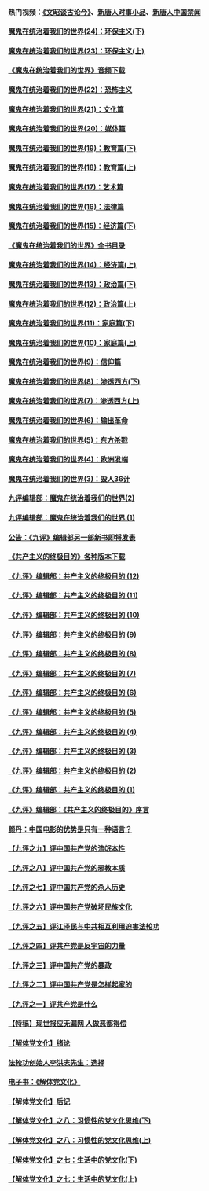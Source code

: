 #### 热门视频：[《文昭谈古论今》](https://github.com/gfw-breaker/wenzhao/blob/master/README.md)、[新唐人时事小品](https://github.com/gfw-breaker/ntdtv-comedy/blob/master/README.md)、[新唐人中国禁闻](https://github.com/gfw-breaker/ntdtv-news/blob/master/README.md)

#### [魔鬼在统治着我们的世界(24)：环保主义(下)](../pages/nsc422/n10695307.md) 

#### [魔鬼在统治着我们的世界(23)：环保主义(上)](../pages/nsc422/n10688613.md) 

#### [《魔鬼在统治着我们的世界》音频下载](../pages/nsc422/n10635553.md) 

#### [魔鬼在统治着我们的世界(22)：恐怖主义](../pages/nsc422/n10614727.md) 

#### [魔鬼在统治着我们的世界(21)：文化篇](../pages/nsc422/n10597706.md) 

#### [魔鬼在统治着我们的世界(20)：媒体篇](../pages/nsc422/n10586579.md) 

#### [魔鬼在统治着我们的世界(19)：教育篇(下)](../pages/nsc422/n10564808.md) 

#### [魔鬼在统治着我们的世界(18)：教育篇(上)](../pages/nsc422/n10526970.md) 

#### [魔鬼在统治着我们的世界(17)：艺术篇](../pages/nsc422/n10499093.md) 

#### [魔鬼在统治着我们的世界(16)：法律篇](../pages/nsc422/n10485969.md) 

#### [魔鬼在统治着我们的世界(15)：经济篇(下)](../pages/nsc422/n10469975.md) 

#### [《魔鬼在统治着我们的世界》全书目录](../pages/nsc422/n10464261.md) 

#### [魔鬼在统治着我们的世界(14)：经济篇(上)](../pages/nsc422/n10457370.md) 

#### [魔鬼在统治着我们的世界(13)：政治篇(下)](../pages/nsc422/n10448270.md) 

#### [魔鬼在统治着我们的世界(12)：政治篇(上)](../pages/nsc422/n10444576.md) 

#### [魔鬼在统治着我们的世界(11)：家庭篇(下)](../pages/nsc422/n10440961.md) 

#### [魔鬼在统治着我们的世界(10)：家庭篇(上)](../pages/nsc422/n10435448.md) 

#### [魔鬼在统治着我们的世界(9)：信仰篇](../pages/nsc422/n10432159.md) 

#### [魔鬼在统治着我们的世界(8)：渗透西方(下)](../pages/nsc422/n10429603.md) 

#### [魔鬼在统治着我们的世界(7)：渗透西方(上)](../pages/nsc422/n10426013.md) 

#### [魔鬼在统治着我们的世界(6)：输出革命](../pages/nsc422/n10421536.md) 

#### [魔鬼在统治着我们的世界(5)：东方杀戮](../pages/nsc422/n10417707.md) 

#### [魔鬼在统治着我们的世界(4)：欧洲发端](../pages/nsc422/n10414890.md) 

#### [魔鬼在统治着我们的世界(3)：毁人36计](../pages/nsc422/n10411583.md) 

#### [九评编辑部：魔鬼在统治着我们的世界(2)](../pages/nsc422/n10410036.md) 

#### [九评编辑部：魔鬼在统治着我们的世界 (1)](../pages/nsc422/n10406825.md) 

#### [公告：《九评》编辑部另一部新书即将发表](../pages/nsc422/n10405104.md) 

#### [《共产主义的终极目的》各种版本下载](../pages/nsc422/n10022138.md) 

#### [《九评》编辑部：共产主义的终极目的 (12)](../pages/nsc422/n9933272.md) 

#### [《九评》编辑部：共产主义的终极目的 (11)](../pages/nsc422/n9924973.md) 

#### [《九评》编辑部：共产主义的终极目的 (10)](../pages/nsc422/n9920883.md) 

#### [《九评》编辑部：共产主义的终极目的 (9)](../pages/nsc422/n9916363.md) 

#### [《九评》编辑部：共产主义的终极目的 (8)](../pages/nsc422/n9912488.md) 

#### [《九评》编辑部：共产主义的终极目的 (7)](../pages/nsc422/n9901176.md) 

#### [《九评》编辑部：共产主义的终极目的 (6)](../pages/nsc422/n9899359.md) 

#### [《九评》编辑部：共产主义的终极目的 (5)](../pages/nsc422/n9893174.md) 

#### [《九评》编辑部：共产主义的终极目的 (4)](../pages/nsc422/n9891246.md) 

#### [《九评》编辑部：共产主义的终极目的 (3)](../pages/nsc422/n9879879.md) 

#### [《九评》编辑部：共产主义的终极目的 (2)](../pages/nsc422/n9876205.md) 

#### [《九评》编辑部：共产主义的终极目的 (1)](../pages/nsc422/n9865857.md) 

#### [《九评》编辑部：《共产主义的终极目的》序言](../pages/nsc422/n9862666.md) 

#### [颜丹：中国电影的优势是只有一种语言？](../pages/nsc422/n9583062.md) 

#### [【九评之九】评中国共产党的流氓本性](../pages/nsc422/n737542.md) 

#### [【九评之八】评中国共产党的邪教本质](../pages/nsc422/n735942.md) 

#### [【九评之七】评中国共产党的杀人历史](../pages/nsc422/n733806.md) 

#### [【九评之六】评中国共产党破坏民族文化](../pages/nsc422/n731667.md) 

#### [【九评之五】评江泽民与中共相互利用迫害法轮功](../pages/nsc422/n730058.md) 

#### [【九评之四】评共产党是反宇宙的力量](../pages/nsc422/n727814.md) 

#### [【九评之三】评中国共产党的暴政](../pages/nsc422/n725597.md) 

#### [【九评之二】评中国共产党是怎样起家的](../pages/nsc422/n723946.md) 

#### [【九评之一】评共产党是什么](../pages/nsc422/n722529.md) 

#### [【特稿】现世报应无漏网 人做恶都得偿](../pages/nsc422/n4215167.md) 

#### [【解体党文化】绪论](../pages/nsc422/n1449356.md) 

#### [法轮功创始人李洪志先生：选择](../pages/nsc422/n3580738.md) 

#### [电子书：《解体党文化》](../pages/nsc422/n1573484.md) 

#### [【解体党文化】后记](../pages/nsc422/n1531999.md) 

#### [【解体党文化】之八：习惯性的党文化思维(下)](../pages/nsc422/n1526477.md) 

#### [【解体党文化】之八：习惯性的党文化思维(上)](../pages/nsc422/n1520631.md) 

#### [【解体党文化】之七：生活中的党文化(下)](../pages/nsc422/n1513446.md) 

#### [【解体党文化】之七：生活中的党文化(上)](../pages/nsc422/n1509358.md) 

